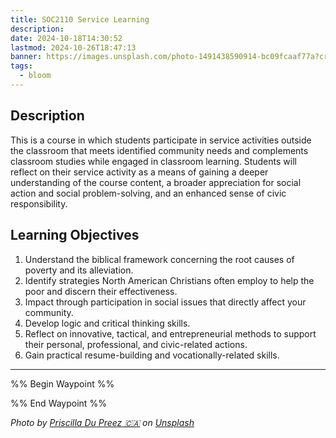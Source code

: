 ```yaml
---
title: SOC2110 Service Learning
description: 
date: 2024-10-18T14:30:52
lastmod: 2024-10-26T18:47:13
banner: https://images.unsplash.com/photo-1491438590914-bc09fcaaf77a?crop=entropy&cs=tinysrgb&fit=max&fm=jpg&ixid=M3wzNjAwOTd8MHwxfHNlYXJjaHwxfHxzb2NpYWx8ZW58MHwwfHx8MTcyOTk4MjgzNHww&ixlib=rb-4.0.3&q=80&w=1080
tags:
  - bloom
---
```

  
## Description  
  
This is a course in which students participate in service activities outside the classroom that meets identified community needs and complements classroom studies while engaged in classroom learning. Students will reflect on their service activity as a means of gaining a deeper understanding of the course content, a broader appreciation for social action and social problem-solving, and an enhanced sense of civic responsibility.  
  
## Learning Objectives  
  
1. Understand the biblical framework concerning the root causes of poverty and its alleviation.  
2. Identify strategies North American Christians often employ to help the poor and discern their effectiveness.  
3. Impact through participation in social issues that directly affect your community.  
4. Develop logic and critical thinking skills.  
5. Reflect on innovative, tactical, and entrepreneurial methods to support their personal, professional, and civic-related actions.  
6. Gain practical resume-building and vocationally-related skills.  
  
---  
  
%% Begin Waypoint %%  
  
  
%% End Waypoint %%  
  
  
*Photo by [Priscilla Du Preez 🇨🇦](https://unsplash.com/@priscilladupreez?utm_source=Obsidian%20Image%20Inserter%20Plugin&utm_medium=referral) on [Unsplash](https://unsplash.com/?utm_source=Obsidian%20Image%20Inserter%20Plugin&utm_medium=referral)*  
